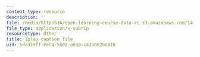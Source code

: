 ```yaml
---
content_type: resource
description: ''
file: /media/https%3A/open-learning-course-data-rc.s3.amazonaws.com/14-01sc-principles-of-microeconomics-fall-2011/5da319ffeec45b0aad391435b62ba810_Offa8tyTRQE.vtt
file_type: application/x-subrip
resourcetype: Other
title: 3play caption file
uid: 5da319ff-eec4-5b0a-ad39-1435b62ba810
---
```


